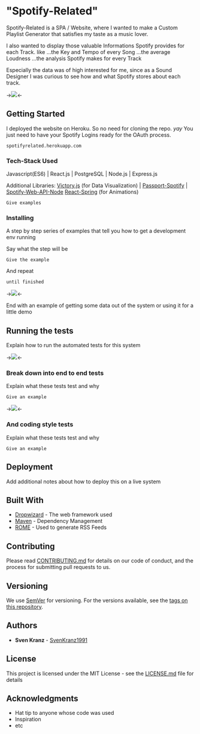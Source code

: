 # "Spotify-Related"

Spotify-Related is a SPA / Website, where I wanted to make a Custom Playlist Generator that satisfies my taste as a music lover.

I also wanted to display those valuable Informations Spotify provides for each Track.
like
...the Key and Tempo of every Song
...the average Loudness
...the analysis Spotify makes for every Track

Especially the data was of high interested for me, since as a Sound Designer I was curious to see how and what Spotify stores about each track.

->![](readmegifs/Gif_1_640px_Login.gif)<-

## Getting Started

I deployed the website on Heroku. So no need for cloning the repo. _yay_
You just need to have your Spotify Logins ready for the OAuth process.

```
spotifyrelated.herokuapp.com
```

### Tech-Stack Used

Javascript(ES6) | React.js | PostgreSQL | Node.js | Express.js

Additional Libraries:
[Victory.js](https://formidable.com/open-source/victory/) (for Data Visualization) | [Passport-Spotify](https://github.com/JMPerez/passport-spotify) | [Spotify-Web-API-Node](https://www.npmjs.com/package/spotify-web-api-node)
[React-Spring](https://www.react-spring.io/) (for Animations)

```
Give examples
```

### Installing

A step by step series of examples that tell you how to get a development env running

Say what the step will be

```
Give the example
```

And repeat

```
until finished
```

->![](readmegifs/Gif_1_640px_CreatePlaylist.gif)<-

End with an example of getting some data out of the system or using it for a little demo

## Running the tests

Explain how to run the automated tests for this system

->![](readmegifs/Gif_1_640px_TrackListData.gif)<-

### Break down into end to end tests

Explain what these tests test and why

```
Give an example
```

->![](readmegifs/Gif_1_640px_SingleData.gif)<-

### And coding style tests

Explain what these tests test and why

```
Give an example
```

## Deployment

Add additional notes about how to deploy this on a live system

## Built With

-   [Dropwizard](http://www.dropwizard.io/1.0.2/docs/) - The web framework used
-   [Maven](https://maven.apache.org/) - Dependency Management
-   [ROME](https://rometools.github.io/rome/) - Used to generate RSS Feeds

## Contributing

Please read [CONTRIBUTING.md](https://gist.github.com/PurpleBooth/b24679402957c63ec426) for details on our code of conduct, and the process for submitting pull requests to us.

## Versioning

We use [SemVer](http://semver.org/) for versioning. For the versions available, see the [tags on this repository](https://github.com/your/project/tags).

## Authors

-   **Sven Kranz** - [SvenKranz1991](https://github.com/SvenKranz1991)

## License

This project is licensed under the MIT License - see the [LICENSE.md](LICENSE.md) file for details

## Acknowledgments

-   Hat tip to anyone whose code was used
-   Inspiration
-   etc
